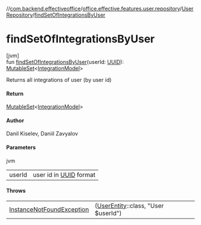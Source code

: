 //[com.backend.effectiveoffice](../../../index.md)/[office.effective.features.user.repository](../index.md)/[UserRepository](index.md)/[findSetOfIntegrationsByUser](find-set-of-integrations-by-user.md)

# findSetOfIntegrationsByUser

[jvm]\
fun [findSetOfIntegrationsByUser](find-set-of-integrations-by-user.md)(userId: [UUID](https://docs.oracle.com/javase/8/docs/api/java/util/UUID.html)): [MutableSet](https://kotlinlang.org/api/latest/jvm/stdlib/kotlin.collections/-mutable-set/index.html)&lt;[IntegrationModel](../../office.effective.model/-integration-model/index.md)&gt;

Returns all integrations of user (by user id)

#### Return

[MutableSet](https://kotlinlang.org/api/latest/jvm/stdlib/kotlin.collections/-mutable-set/index.html)<[IntegrationModel](../../office.effective.model/-integration-model/index.md)>

#### Author

Danil Kiselev, Daniil Zavyalov

#### Parameters

jvm

| | |
|---|---|
| userId | user id in [UUID](https://docs.oracle.com/javase/8/docs/api/java/util/UUID.html) format |

#### Throws

| | |
|---|---|
| [InstanceNotFoundException](../../office.effective.common.exception/-instance-not-found-exception/index.md) | ([UserEntity](../-user-entity/index.md)::class, &quot;User $userId&quot;) |
